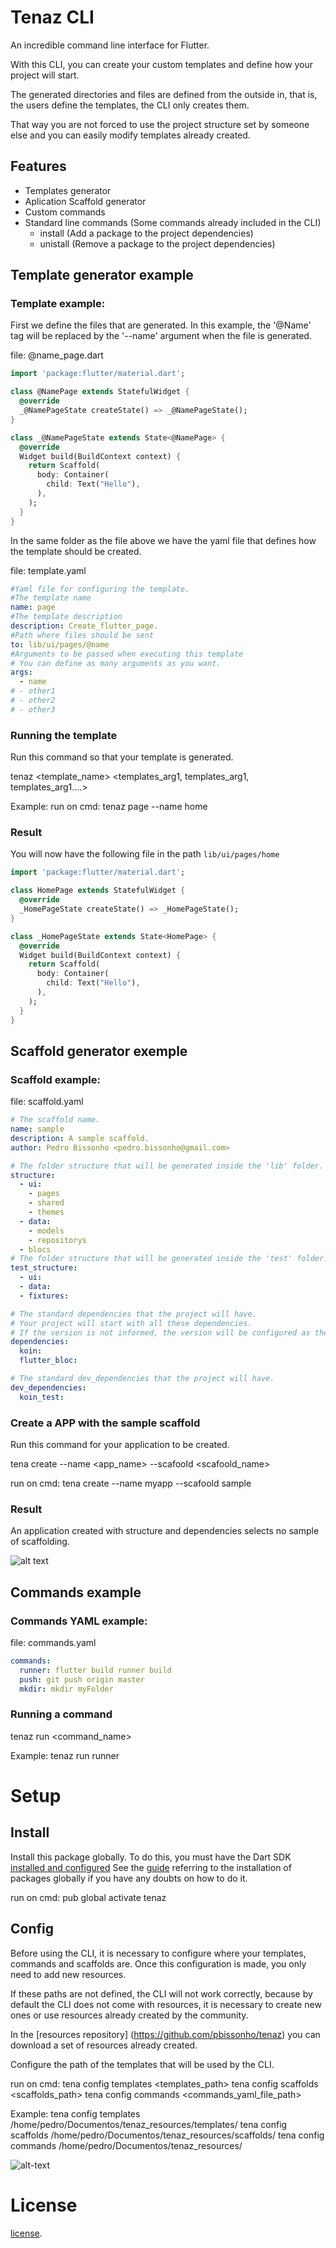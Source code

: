 # Tenaz CLI
 
An incredible command line interface for Flutter.

With this CLI, you can create your custom templates and define how your project will start.

The generated directories and files are defined from the outside in, that is, the users define the templates, the CLI only creates them.

That way you are not forced to use the project structure set by someone else and you can easily modify templates already created.

## Features
- Templates generator
- Aplication Scaffold generator
- Custom commands
- Standard line commands (Some commands already included in the CLI)
    - install (Add a package to the project dependencies)
    - unistall (Remove a package to the project dependencies)


## Template generator example

### Template example:

First we define the files that are generated.
In this example, the '@Name' tag will be replaced by the '--name' argument when the file is generated.

file: @name_page.dart
```dart
import 'package:flutter/material.dart';

class @NamePage extends StatefulWidget {
  @override
  _@NamePageState createState() => _@NamePageState();
}

class _@NamePageState extends State<@NamePage> {
  @override
  Widget build(BuildContext context) {
    return Scaffold(
      body: Container(
        child: Text("Hello"),
      ),
    );
  }
}
```
In the same folder as the file above we have the yaml file that defines how the template should be created.

file: template.yaml
```yaml
#Yaml file for configuring the template.
#The template name
name: page
#The template description
description: Create_flutter_page.
#Path where files should be sent
to: lib/ui/pages/@name
#Arguments to be passed when executing this template
# You can define as many arguments as you want.
args:
  - name
# - other1
# - other2
# - other3
```

### Running the template

Run this command so that your template is generated.

tenaz <template_name>  <templates_arg1, templates_arg1, templates_arg1....>

Example:
run on cmd:
tenaz page --name home

### Result 

You will now have the following file in the path `lib/ui/pages/home`

```dart
import 'package:flutter/material.dart';

class HomePage extends StatefulWidget {
  @override
  _HomePageState createState() => _HomePageState();
}

class _HomePageState extends State<HomePage> {
  @override
  Widget build(BuildContext context) {
    return Scaffold(
      body: Container(
        child: Text("Hello"),
      ),
    );
  }
}
```

## Scaffold generator exemple

### Scaffold example:

file: scaffold.yaml
```yaml
# The scaffold name.
name: sample
description: A sample scaffold.
author: Pedro Bissonho <pedro.bissonho@gmail.com>

# The folder structure that will be generated inside the 'lib' folder.
structure:
  - ui:
    - pages
    - shared 
    - themes
  - data:
    - models
    - repositorys
  - blocs
# The folder structure that will be generated inside the 'test' folder.
test_structure:
  - ui:
  - data:
  - fixtures:

# The standard dependencies that the project will have.
# Your project will start with all these dependencies.
# If the version is not informed, the version will be configured as the last version available in Dart Pub.
dependencies: 
  koin: 
  flutter_bloc: 

# The standard dev_dependencies that the project will have.
dev_dependencies:
  koin_test:  
```

### Create a APP with the sample scaffold

Run this command for your application to be created.

tena create --name <app_name> --scafoold <scafoold_name> 

run on cmd:
tena create --name myapp --scafoold sample

### Result 

An application created with structure and dependencies selects no sample of scaffolding.

![alt text](scaffold.png)

## Commands example 

### Commands YAML example:

file: commands.yaml
```yaml
commands:
  runner: flutter build runner build
  push: git push origin master
  mkdir: mkdir myFolder
```

### Running a command

tenaz run <command_name>

Example:
tenaz run runner


# Setup

## Install

Install this package globally. To do this, you must have the Dart SDK [installed and configured](https://dart.dev/get-dart) 
See the [guide](https://dart.dev/tools/pub/cmd/pub-global) referring to the installation of packages globally if you have any doubts on how to do it.

run on cmd: 
pub global activate tenaz

## Config

Before using the CLI, it is necessary to configure where your templates, commands and scaffolds are. Once this configuration is made, you only need to add new resources.

If these paths are not defined, the CLI will not work correctly, because by default the CLI does not come with resources, it is necessary to create new ones or use resources already created by the community.

In the [resources repository] (https://github.com/pbissonho/tenaz) you can download a set of resources already created.

Configure the path of the templates that will be used by the CLI.

run on cmd: 
tena config templates <templates_path>
tena config scaffolds <scaffolds_path>
tena config commands <commands_yaml_file_path>

Example: 
tena config templates /home/pedro/Documentos/tenaz_resources/templates/
tena config scaffolds /home/pedro/Documentos/tenaz_resources/scaffolds/
tena config commands /home/pedro/Documentos/tenaz_resources/

![alt-text](resources.gif)

# License

[license](https://github.com/dart-lang/stagehand/blob/master/LICENSE).